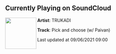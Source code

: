 ## Currently Playing on SoundCloud

[<img align="left" width="100" src="https://i1.sndcdn.com/artworks-b7ja8omm5XOMuLI1-VjwdWw-t500x500.jpg">](https://soundcloud.com/trukadi/pick-and-choose-w-paivan)

**Artist**: TRUKADI 

**Track**: Pick and choose (w/ Paivan)

Last updated at 09/06/2021 09:00
